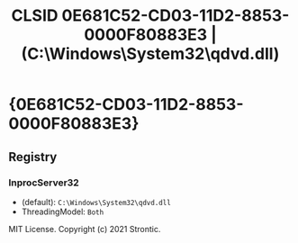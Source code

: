 ﻿---
title: "CLSID 0E681C52-CD03-11D2-8853-0000F80883E3 | (C:\\Windows\\System32\\qdvd.dll)"
excerpt: What is COM-Object CLSID 0E681C52-CD03-11D2-8853-0000F80883E3?
---

# {0E681C52-CD03-11D2-8853-0000F80883E3}


## Registry


### InprocServer32

* (default): `C:\Windows\System32\qdvd.dll`
* ThreadingModel: `Both`

MIT License. Copyright (c) 2021 Strontic.


